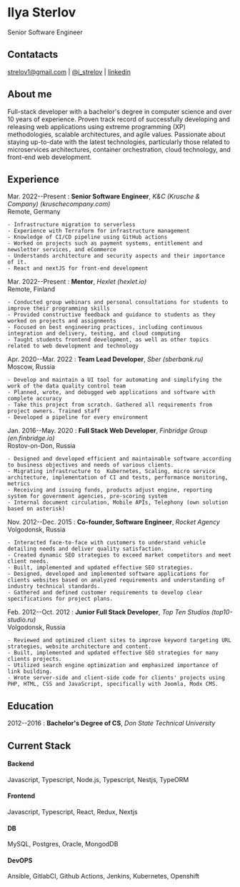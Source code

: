 # Ilya Sterlov
Senior Software Engineer

## Contatacts
[strelov1@gmail.com](mailto:strelov1@gmail.com) | [@i_strelov](https://t.me/i_strelov) | [linkedin](https://www.linkedin.com/in/istrelov/)

## About me
Full-stack developer with a bachelor's degree in computer science and over 10 years of experience. Proven track record of successfully developing and releasing web applications using extreme programming (XP) methodologies, scalable architectures, and agile values. Passionate about staying up-to-date with the latest technologies, particularly those related to microservices architectures, container orchestration, cloud technology, and front-end web development.

## Experience

Mar. 2022--Present
:   **Senior Software Engineer**, *K&C (Krusche & Company) (kruschecompany.com)*\
    Remote, Germany
    
    - Infrastructure migration to serverless
    - Experience with Terraform for infrastructure management
    - Knowledge of CI/CD pipeline using GitHub actions
    - Worked on projects such as payment systems, entitlement and newsletter services, and eCommerce
    - Understands architecture and security aspects and their importance of it.
    - React and nextJS for front-end development
    
Mar. 2022--Present
:   **Mentor**, *Hexlet (hexlet.io)*\
    Remote, Finland
    
    - Conducted group webinars and personal consultations for students to improve their programming skills
    - Provided constructive feedback and guidance to students as they worked on projects and assignments
    - Focused on best engineering practices, including continuous integration and delivery, testing, and cloud computing
    - Taught students frontend development, as well as other topics related to web development and technology

Apr. 2020--Mar. 2022
:   **Team Lead Developer**, *Sber (sberbank.ru)*\
    Moscow, Russia

    - Develop and maintain a UI tool for automating and simplifying the work of the data quality control team
    - Planned, wrote, and debugged web applications and software with complete accuracy
    - Take this project from scratch. Gathered all requirements from project owners. Trained staff
    - Developed a pipeline for every environment

Jan. 2016--May. 2020
:   **Full Stack Web Developer**, *Finbridge Group (en.finbridge.io)*\
    Rostov-on-Don, Russia

    - Designed and developed efficient and maintainable software according to business objectives and needs of various clients.
    - Migrating infrastructure to  Kubernetes, Scaling, micro service architecture, implementation of CI and tests, performance monitoring, metrics
    - Receiving and issuing funds, products adjust engine, reporting system for government agencies, pre-scoring system
    - Internal document circulation, Mobile APIs, Telephony (own solution based on asterisk)

Nov. 2012--Dec. 2015
:   **Co-founder, Software Engineer**, *Rocket Agency*\
    Volgodonsk, Russia

    - Interacted face-to-face with customers to understand vehicle detailing needs and deliver quality satisfaction.
    - Created dynamic SEO strategies to exceed market competitors and meet client needs.
    - Built, implemented and updated effective SEO strategies.
    - Designed, developed and implemented software applications for clients websites based on analyzed requirements and understanding of industry technical standards.
    - Gathered and defined customer requirements to develop clear specifications for project plans.


Feb. 2012--Oct. 2012
:   **Junior Full Stack Developer**, *Top Ten Studios (top10-studio.ru)*\
    Volgodonsk, Russia

    - Reviewed and optimized client sites to improve keyword targeting URL strategies, website architecture and content.
    - Built, implemented and updated effective SEO strategies for many clients projects.
    - Utilized search engine optimization and emphasized importance of link building.
    - Wrote server-side and client-side code for clients' projects using PHP, HTML, CSS and JavaScript, specifically with Joomla, Modx CMS.


## Education

2012--2016
:   **Bachelor's Degree of CS**, *Don State Technical University*


## Current Stack

#### Backend
Javascript, Typescript, Node.js, Typescript, Nestjs, TypeORM

#### Frontend
Javascript, Typescript, React, Redux, Nextjs

#### DB
MySQL, Postgres, Oracle, MongodDB

#### DevOPS
Ansible, GitlabCI, Github Actions, Jenkins, Kubernetes, Openshift

